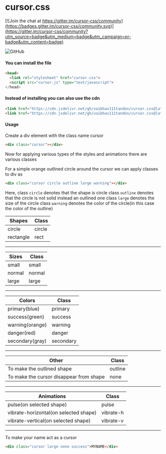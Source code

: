 # cursor.css

[![Join the chat at https://gitter.im/cursor-css/community](https://badges.gitter.im/cursor-css/community.svg)](https://gitter.im/cursor-css/community?utm_source=badge&utm_medium=badge&utm_campaign=pr-badge&utm_content=badge)

![GitHub](https://img.shields.io/github/license/vaibhav111tandon/cursor.css.svg)

#### You can install the file
```html
<head>
  <link rel="stylesheet" href="cursor.css">
  <script src="cursor.js" type="text/javascript">
</head>
```

#### Instead of installing you can also use the cdn
```html
<link href="https://cdn.jsdelivr.net/gh/vaibhav111tandon/cursor.css@latest/cursor.css" rel="stylesheet" type="text/css">
<link href="https://cdn.jsdelivr.net/gh/vaibhav111tandon/cursor.css@latest/cursor.js" type="text/javascript">
```

#### Usage

Create a div element with the class name cursor

```html
<div class="cursor"></div>
```
Now for applying various types of the styles and animations there are various classes

For a simple orange outlined circle around the cursor we can apply classes to div as
```html
<div class="cursor circle outline large warning"></div>
```

Here, 
class `circle` denotes that the shape is circle
class `outline` denotes that the circle is not solid instead an outlined one
class `large` denotes the size of the circle
class `warning` denotes the color of the circle(in this case the color of the outline)


Shapes        |       Class      |
--------------|------------------|
circle        |circle            |
rectangle     |rect              |
----------------------------------


Sizes         |       Class      |
--------------|------------------|
small         |small             |
normal        |normal            |
large         |large             |
----------------------------------


Colors          |       Class      |
----------------|------------------|
primary(blue)   |primary           |
success(green)  |success           |
warning(orange) |warning           |
danger(red)     |danger            |
secondary(gray) |secondary         |
------------------------------------


Other                                   |          Class         |
----------------------------------------|------------------------|
To make the outlined shape              |outline                 |
To make the cursor disappear from shape |none                    |
------------------------------------------------------------------

Animations                              |         Class          |
----------------------------------------|------------------------|
pulse(on selected shape)                |pulse                   |
vibrate-horizontal(on selected shape)   |vibrate-h               |
vibrate-vertical(on selected shape)     |vibrate-v               |
------------------------------------------------------------------


To make your name act as a cursor
```html
<div class="cursor large none success">MYNAME</div>
```
